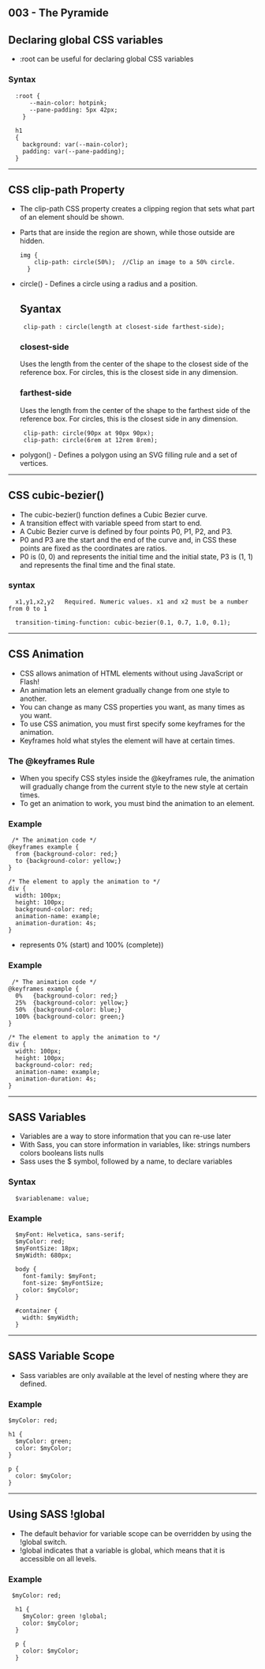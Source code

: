 ## 003 - The Pyramide

## Declaring global CSS variables

  - :root can be useful for declaring global CSS variables
  
  ### Syntax
      
      :root {
          --main-color: hotpink;
          --pane-padding: 5px 42px;
        }
        
      h1
      {
        background: var(--main-color);
        padding: var(--pane-padding);
      }  
---  

## CSS clip-path Property

  - The clip-path CSS property creates a clipping region that sets what part of an element should be shown.
  - Parts that are inside the region are shown, while those outside are hidden.
    
        img {
            clip-path: circle(50%);  //Clip an image to a 50% circle.
          }
      
   - circle() - Defines a circle using a radius and a position.
          
        ## Syantax
        
          clip-path : circle(length at closest-side farthest-side);
        
        ### closest-side
        
        Uses the length from the center of the shape to the closest side of the reference box. For circles, this is the closest side in any dimension.

        ### farthest-side
        
        Uses the length from the center of the shape to the farthest side of the reference box. For circles, this is the closest side in any dimension.

          clip-path: circle(90px at 90px 90px); 
          clip-path: circle(6rem at 12rem 8rem); 
          
   - polygon() - Defines a polygon using an SVG filling rule and a set of vertices.
      
---

## CSS cubic-bezier()

  - The cubic-bezier() function defines a Cubic Bezier curve.
  - A transition effect with variable speed from start to end.
  - A Cubic Bezier curve is defined by four points P0, P1, P2, and P3.
  - P0 and P3 are the start and the end of the curve and, in CSS these points are fixed as the coordinates are ratios.
  - P0 is (0, 0) and represents the initial time and the initial state, P3 is (1, 1) and represents the final time and the final state.

  ### syntax
      
      x1,y1,x2,y2	Required. Numeric values. x1 and x2 must be a number from 0 to 1
      
      transition-timing-function: cubic-bezier(0.1, 0.7, 1.0, 0.1);
   
---
## CSS Animation
    
   - CSS allows animation of HTML elements without using JavaScript or Flash!
   - An animation lets an element gradually change from one style to another.
   - You can change as many CSS properties you want, as many times as you want.
   - To use CSS animation, you must first specify some keyframes for the animation.
   - Keyframes hold what styles the element will have at certain times.

  ### The @keyframes Rule
  
   - When you specify CSS styles inside the @keyframes rule, the animation will gradually change from the current style to the new style at certain times.
   - To get an animation to work, you must bind the animation to an element.
   
   ### Example
   
     /* The animation code */
    @keyframes example {
      from {background-color: red;}
      to {background-color: yellow;}
    }

    /* The element to apply the animation to */
    div {
      width: 100px;
      height: 100px;
      background-color: red;
      animation-name: example;
      animation-duration: 4s;
    }
    
   - represents 0% (start) and 100% (complete))
   
   ### Example
   
     /* The animation code */
    @keyframes example {
      0%   {background-color: red;}
      25%  {background-color: yellow;}
      50%  {background-color: blue;}
      100% {background-color: green;}
    }

    /* The element to apply the animation to */
    div {
      width: 100px;
      height: 100px;
      background-color: red;
      animation-name: example;
      animation-duration: 4s;
    }
  
---
## SASS Variables
  
  - Variables are a way to store information that you can re-use later
  - With Sass, you can store information in variables, like:
      strings
      numbers
      colors
      booleans
      lists
      nulls
  - Sass uses the $ symbol, followed by a name, to declare variables
  
   ### Syntax
   
      $variablename: value;
      
   ### Example
   
      $myFont: Helvetica, sans-serif;
      $myColor: red;
      $myFontSize: 18px;
      $myWidth: 680px;

      body {
        font-family: $myFont;
        font-size: $myFontSize;
        color: $myColor;
      }

      #container {
        width: $myWidth;
      }
      
 ---
 
 ## SASS Variable Scope
 
  - Sass variables are only available at the level of nesting where they are defined.
  
  ### Example
  
    $myColor: red;

    h1 {
      $myColor: green;
      color: $myColor;
    }

    p {
      color: $myColor;
    }  
---

 ## Using SASS !global
 
 - The default behavior for variable scope can be overridden by using the !global switch.
 - !global indicates that a variable is global, which means that it is accessible on all levels.
 
 ### Example
 
     $myColor: red;

      h1 {
        $myColor: green !global;
        color: $myColor;
      }

      p {
        color: $myColor;
      }
 

